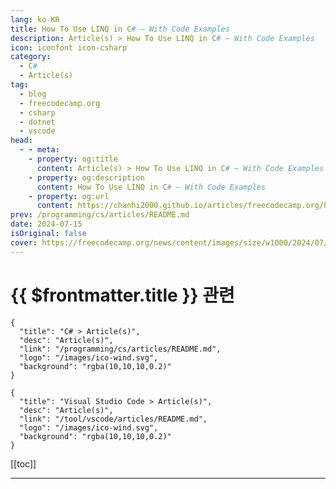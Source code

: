```yaml
---
lang: ko-KR
title: How To Use LINQ in C# – With Code Examples
description: Article(s) > How To Use LINQ in C# – With Code Examples
icon: iconfont icon-csharp
category: 
  - C#
  - Article(s)
tag: 
  - blog
  - freecodecamp.org
  - csharp
  - dotnet
  - vscode
head:
  - - meta:
    - property: og:title
      content: Article(s) > How To Use LINQ in C# – With Code Examples
    - property: og:description
      content: How To Use LINQ in C# – With Code Examples
    - property: og:url
      content: https://chanhi2000.github.io/articles/freecodecamp.org/how-to-use-linq.html
prev: /programming/cs/articles/README.md
date: 2024-07-15
isOriginal: false
cover: https://freecodecamp.org/news/content/images/size/w1000/2024/07/How-to-use-linq.png
---
```


# {{ $frontmatter.title }} 관련

```component VPCard
{
  "title": "C# > Article(s)",
  "desc": "Article(s)",
  "link": "/programming/cs/articles/README.md",
  "logo": "/images/ico-wind.svg",
  "background": "rgba(10,10,10,0.2)"
}
```

```component VPCard
{
  "title": "Visual Studio Code > Article(s)",
  "desc": "Article(s)",
  "link": "/tool/vscode/articles/README.md",
  "logo": "/images/ico-wind.svg",
  "background": "rgba(10,10,10,0.2)"
}
```

[[toc]]

---

<SiteInfo
  name="How To Use LINQ in C# – With Code Examples"
  desc=".Net (pronounced as 'dot net') has many internal libraries and tools, but one that wields great power is LINQ (Language Integrated Query). It can be used in two ways: the language-level query syntax, or the LINQ API. In this article, we'll explore:  * What LINQ is.  * How..."
  url="https://freecodecamp.org/news/how-to-use-linq/"
  logo="https://cdn.freecodecamp.org/universal/favicons/favicon.ico"
  preview="https://freecodecamp.org/news/content/images/size/w1000/2024/07/How-to-use-linq.png"/>

<!-- TODO: 작성 -->

